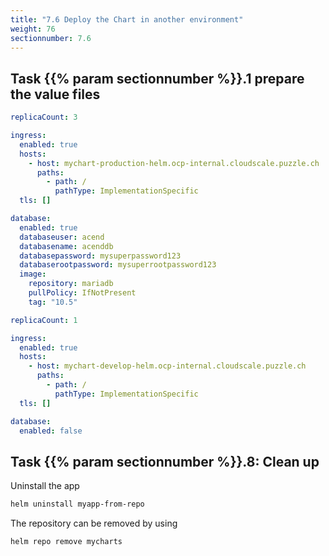 ```yaml
---
title: "7.6 Deploy the Chart in another environment"
weight: 76
sectionnumber: 7.6
---
```


## Task {{% param sectionnumber %}}.1 prepare the value files

```yaml
replicaCount: 3

ingress:
  enabled: true
  hosts:
    - host: mychart-production-helm.ocp-internal.cloudscale.puzzle.ch
      paths:
        - path: /
          pathType: ImplementationSpecific
  tls: []

database:
  enabled: true
  databaseuser: acend
  databasename: acenddb
  databasepassword: mysuperpassword123
  databaserootpassword: mysuperrootpassword123
  image:
    repository: mariadb
    pullPolicy: IfNotPresent
    tag: "10.5"
```

```yaml
replicaCount: 1

ingress:
  enabled: true
  hosts:
    - host: mychart-develop-helm.ocp-internal.cloudscale.puzzle.ch
      paths:
        - path: /
          pathType: ImplementationSpecific
  tls: []

database:
  enabled: false
```


## Task {{% param sectionnumber %}}.8: Clean up

Uninstall the app

```bash
helm uninstall myapp-from-repo
```

The repository can be removed by using

```bash
helm repo remove mycharts
```
